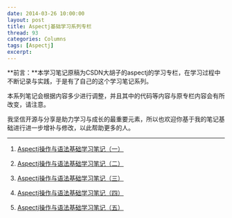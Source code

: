 ```yaml
---
date: 2014-03-26 10:00:00
layout: post
title: Aspectj基础学习系列专栏
thread: 93
categories: Columns
tags: [Aspectj]
excerpt: 
---
```


**前言：**本学习笔记原稿为CSDN大胡子的aspectj的学习专栏，在学习过程中不断记录与实践，于是有了自己的这个学习笔记系列。

本系列笔记会根据内容多少进行调整，并且其中的代码等内容与原专栏内容会有所改变，请注意。

我坚信开源与分享是助力学习与成长的最重要元素，所以也欢迎你基于我的笔记基础进行进一步增补与修改，以此帮助更多的人。

----

1. [Aspectj操作与语法基础学习笔记（一）](http://hijiangtao.github.io/2014/03/18/AspectjStudyNode1)

2. [Aspectj操作与语法基础学习笔记（二）](http://hijiangtao.github.io/2014/03/18/AspectjStudyNode2)

3. [Aspectj操作与语法基础学习笔记（三）](http://hijiangtao.github.io/2014/03/18/AspectjStudyNode3)

4. [Aspectj操作与语法基础学习笔记（四）](http://hijiangtao.github.io/2014/03/18/AspectjStudyNode4)

5. [Aspectj操作与语法基础学习笔记（五）](http://hijiangtao.github.io/2014/03/18/AspectjStudyNode5)